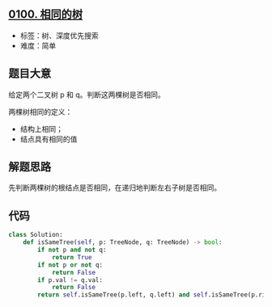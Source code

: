 ## [0100. 相同的树](https://leetcode-cn.com/problems/same-tree/)

- 标签：树、深度优先搜索
- 难度：简单

## 题目大意

给定两个二叉树 p 和 q。判断这两棵树是否相同。

两棵树相同的定义：

- 结构上相同；
- 结点具有相同的值

## 解题思路

先判断两棵树的根结点是否相同，在递归地判断左右子树是否相同。

## 代码

```Python
class Solution:
    def isSameTree(self, p: TreeNode, q: TreeNode) -> bool:
        if not p and not q:
            return True
        if not p or not q:
            return False
        if p.val != q.val:
            return False
        return self.isSameTree(p.left, q.left) and self.isSameTree(p.right, q.right)
```

